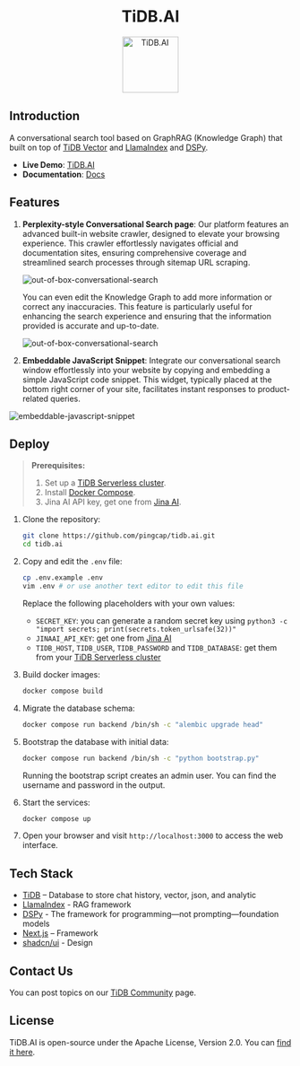 <!-- markdownlint-disable MD033 MD041 -->

<div align="center">
<h1>TiDB.AI</h1>
  <a href='https://tidb.cloud/?utm_source=github&utm_medium=tidb.ai'>
    <img src="https://raw.githubusercontent.com/pingcap/tidb.ai/main/frontend/app/public/nextra/icon-dark.svg" alt="TiDB.AI" width =100 height=100></img>
  </a>
</div>

## Introduction

A conversational search tool based on GraphRAG (Knowledge Graph) that built on top of [TiDB Vector](https://tidb.cloud/ai) and [LlamaIndex](https://github.com/run-llama/llama_index) and [DSPy](https://github.com/stanfordnlp/dspy).

- **Live Demo**: [TiDB.AI](https://tidb.cloud/?utm_source=github&utm_medium=tidb.ai)
- **Documentation**: [Docs](https://tidb.ai/docs/?utm_source=github&utm_medium=tidb.ai)

## Features

1. **Perplexity-style Conversational Search page**: Our platform features an advanced built-in website crawler, designed to elevate your browsing experience. This crawler effortlessly navigates official and documentation sites, ensuring comprehensive coverage and streamlined search processes through sitemap URL scraping.

    ![out-of-box-conversational-search](https://github.com/pingcap/tidb.ai/assets/1237528/9cc87d32-14ac-47c6-b664-efa7ec53e751 "Image Title")

    You can even edit the Knowledge Graph to add more information or correct any inaccuracies. This feature is particularly useful for enhancing the search experience and ensuring that the information provided is accurate and up-to-date.

    ![out-of-box-conversational-search](https://github.com/pingcap/tidb.ai/assets/1237528/7bc57b34-99b7-4c4b-a098-9ad33dd0dfdc "Image Title")

2. **Embeddable JavaScript Snippet**: Integrate our conversational search window effortlessly into your website by copying and embedding a simple JavaScript code snippet. This widget, typically placed at the bottom right corner of your site, facilitates instant responses to product-related queries.

![embeddable-javascript-snippet](https://github.com/pingcap/tidb.ai/assets/1237528/5a445231-a27a-4ae6-8287-a4f8cf7b64d0 "Image Title")

## Deploy

> **Prerequisites:**
>
> 1. Set up a [TiDB Serverless cluster](https://docs.pingcap.com/tidbcloud/tidb-cloud-quickstart).
> 2. Install [Docker Compose](https://docs.docker.com/compose/install/).
> 3. Jina AI API key, get one from [Jina AI](https://jina.ai/reranker/).

1. Clone the repository:

    ```bash
    git clone https://github.com/pingcap/tidb.ai.git
    cd tidb.ai
    ```

2. Copy and edit the `.env` file:

    ```bash
    cp .env.example .env
    vim .env # or use another text editor to edit this file
    ```

    Replace the following placeholders with your own values:
    - `SECRET_KEY`: you can generate a random secret key using `python3 -c "import secrets; print(secrets.token_urlsafe(32))"`
    - `JINAAI_API_KEY`: get one from [Jina AI](https://jina.ai/reranker/)
    - `TIDB_HOST`, `TIDB_USER`, `TIDB_PASSWORD` and `TIDB_DATABASE`: get them from your [TiDB Serverless cluster](https://tidbcloud.com/)

3. Build docker images:

    ```bash
    docker compose build
    ```

4. Migrate the database schema:

    ```bash
    docker compose run backend /bin/sh -c "alembic upgrade head"
    ```

5. Bootstrap the database with initial data:

    ```bash
    docker compose run backend /bin/sh -c "python bootstrap.py"
    ```

    Running the bootstrap script creates an admin user. You can find the username and password in the output.

6. Start the services:

    ```bash
    docker compose up
    ```

7. Open your browser and visit `http://localhost:3000` to access the web interface.

## Tech Stack

- [TiDB](https://pingcap.com/ai/?utm_source=github&utm_medium=tidb.ai) – Database to store chat history, vector, json, and analytic
- [LlamaIndex](https://www.llamaindex.ai/) - RAG framework
- [DSPy](https://github.com/stanfordnlp/dspy) - The framework for programming—not prompting—foundation models
- [Next.js](https://nextjs.org/) – Framework
- [shadcn/ui](https://ui.shadcn.com/) - Design

## Contact Us

You can post topics on our [TiDB Community](https://ask.pingcap.com/) page.

## License

TiDB.AI is open-source under the Apache License, Version 2.0. You can [find it here](/LICENSE.txt).
